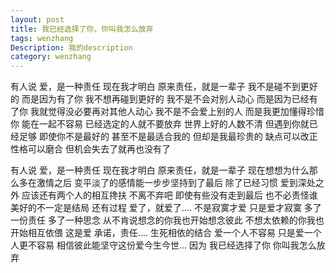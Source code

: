 ```yaml
---
layout: post 
title: 我已经选择了你，你叫我怎么放弃
tags: wenzhang
Description: 我的description
category: wenzhang
---
```


  有人说
  爱，是一种责任
  现在我才明白
  原来责任，就是一辈子
  我不是碰不到更好的
  而是因为有了你
  我不想再碰到更好的
  我不是不会对别人动心
  而是因为已经有了你
  我就觉得没必要再对其他人动心
  我不是不会爱上别的人
  而是我更加懂得珍惜你
  能在一起不容易
  已经选定的人就不要放弃
  世界上好的人数不清
  但遇到你就已经足够
  即使你不是最好的
  甚至不是最适合我的
  但却是我最珍贵的
  缺点可以改正
  性格可以磨合
  但机会失去了就再也没有了 

  有人说
  爱，是一种责任
  现在我才明白
  原来责任，就是一辈子
  现在想想为什么那么多在激情之后
  变平淡了的感情能一步步坚持到了最后
  除了已经习惯
  爱到深处之外
  应该还有两个人的相互搀扶
  不离不弃吧
  即使有些没有走到最后
  也不必责怪谁
  美好的不一定是结局
  还有过程
  爱了，就爱了....
  不是寂寞才爱
  只是爱才寂寞
  多了一份责任
  多了一种思念
  从不肯说想念的你我也开始想念彼此
  不想太依赖的你我也开始相互依偎
  这是爱
  承诺，责任....
  生死相依的结合
  爱一个人不容易
  只是爱一个人更不容易
  相信彼此能坚守这份爱今生今世...
  因为
  我已经选择了你
  你叫我怎么放弃
